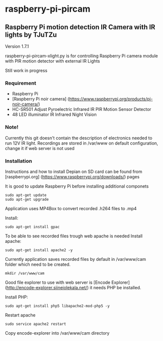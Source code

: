 # raspberry-pi-pircam

## Raspberry Pi motion detection IR Camera with IR lights by TJuTZu

Version 1.7.1

raspberry-pi-pircam-xlight.py is for controlling Raspberry Pi camera module
with PIR motion detector with external IR Lights

Still work in progress


### Requirement

* Raspberry Pi
* [Raspberry Pi noir camera] (https://www.raspberrypi.org/products/pi-noir-camera/)
* HC-SR501 Adjust Pyroelectric Infrared IR PIR Motion Sensor Detector
* 48 LED illuminator IR Infrared Night Vision

### Note!

Currently this git doesn't contain the description of electronics needed to run 12V IR light.
Recordings are stored in /var/www on default configuration, change it if web server is not used

### Installation

Instructions and how to install Depian on SD card can be found from [raspberrypi.org] (https://www.raspberrypi.org/downloads/) pages

It is good to update Raspberry Pi before installing additional componets
```
sudo apt-get update
sudo apt-get upgrade
```
Application uses MP4Box to convert recorded .h264 files to .mp4

Install:

```
sudo apt-get install gpac
```
To be able to see recorded files trough web apache is needed Install apache:

```
sudo apt-get install apache2 -y
```
Currently application saves recorded files by default in /var/www/cam folder which need to be created.

```
mkdir /var/www/cam
```
Good file explorer to use with web server is [Encode Explorer] (http://encode-explorer.siineiolekala.net/) it needs PHP be installed.

Install PHP:
```
sudo apt-get install php5 libapache2-mod-php5 -y
```

Restart apache
```
sudo service apache2 restart
```
Copy encode-explorer into /var/www/cam directory

